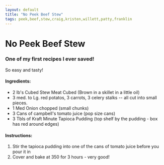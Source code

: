 ```yaml
---
layout: default
title: "No Peek Beef Stew"
tags: peek,beef,stew,craig,kristen,willett,patty,franklin
---
```

# No Peek Beef Stew

### One of my first recipes I ever saved!
So easy and tasty!

#### Ingredients:
- 2 lb's Cubed Stew Meat Cubed (Brown in a skillet in a little oil)
- 3 med. to Lg. red potatos, 3 carrots, 3 celery stalks -- all cut into small pieces.
- 1 Med Onion chopped (small chunks)
- 3 Cans of campbell's tomato juice (pop size cans)
- 3 Tbls of Kraft Minute Tapioca Pudding (top shelf by the pudding - box has red around edges)

#### Instructions:
1. Stir the tapioca pudding into one of the cans of tomato juice before you pour it in
2. Cover and bake at 350 for 3 hours - very good!
